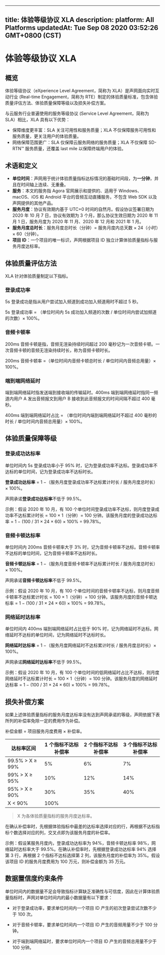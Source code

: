 
---
title: 体验等级协议 XLA
description: 
platform: All Platforms
updatedAt: Tue Sep 08 2020 03:52:26 GMT+0800 (CST)
---
# 体验等级协议 XLA

## 概览

体验等级协议（eXperience Level Agreement，简称为 XLA）是声网面向实时互动行业 (Real-time Engagement，简称为 RTE）制定的体验质量标准，包含体验质量评估方法、体验质量保障等级以及损失补偿方案。

与云服务行业普遍使用的服务等级协议 (Service Level Agreement，简称为 SLA）相比，XLA 具有以下优势：

- 保障维度更丰富：SLA 关注可用性和服务质量；XLA 不仅保障服务可用性和服务质量，更关注用户的体验质量。
- 网络保障范围更广：SLA 仅保障云服务网络的服务质量；XLA 不仅保障 SD-RTN™ 服务质量，还覆盖 last mile 以保障终端用户的体验。

## 术语和定义

- **单位时间**：声网用于统计体验质量指标达标情况的基础时间段，为**一分钟**，并且在时间轴上连续、无重叠。
- **服务**：本文的服务指 Agora 官网展示和提供的、适用于 Windows、macOS、iOS 和 Android 平台的音频互动直播服务，不包含 Web SDK 以及声网提供的其他产品。
- **服务月度**：协议有效期内基于 UTC+0 时间的自然月。假设协议签署日期为 2020 年 10 月 7 日，协议有效期为 3 个月，那么协议生效日期为 2020 年 11 月 1 日，服务月度为 2020 年 11 月、2020 年 12 月和 2021 年 1 月。
- **服务月度总时长**：服务月度总时长（分钟）= 服务月度内总天数 × 24（小时）× 60（分钟）。
- **项目 ID**：一个项目的唯一标识，声网根据项目 ID 独立计算体验质量指标与服务月度达标率。

## 体验质量评估方法

XLA 针对体验质量制定以下指标。

### 登录成功率

5s 登录成功是指从用户尝试加入频道到成功加入频道用时不超过 5 秒。

5s 登录成功率 = （单位时间内 5s 成功加入频道的次数 / 单位时间内尝试加频道的次数）× 100%。

### 音频卡顿率

200ms 音频卡顿是指，音频无渲染持续时间超过 200 毫秒记为一次音频卡顿。一次音频卡顿的音频无渲染持续时长，称为音频卡顿时长。

200ms 音频卡顿率 =（单位时间内音频卡顿总时长 / 单位时间内音频总用量）× 100%。


### 端到端网络延时

端到端网络延时指发送端到接收端的传输延时。400ms 端到端网络延时指同一频道内用户 A 发出音频报文到用户 B 接收到此音频报文的时间间隔不超过 400 毫秒。

400ms 端到端网络延时占比 = （单位时间内端到端网络延时不超过 400 毫秒的时长 / 单位时间内音频总用量）× 100%。


## <a name="level"></a>体验质量保障等级

### 登录成功达标率

单位时间内 5s 登录成功率小于 95% 时，记为登录成功率不达标。登录成功率不达标的单位时间，记为登录成功率不达标时长。

**登录成功达标率** = 1 −（服务月度登录成功率不达标累计时长 / 服务月度总时长）× 100%。

声网承诺**登录成功达标率**不低于 99.5%。

示例：假设 2020 年 10 月，有 100 个单位时间登录成功率不达标，则月度登录成功率不达标累计时长 = 100 × 1（分钟）= 100 分钟。该服务月度的登录成功达标率 = 1 − (100 / 31 × 24 × 60) × 100% = 99.78%。

### 音频卡顿达标率

单位时间内 200ms 音频卡顿率大于 3% 时，记为音频卡顿率不达标。音频卡顿率不达标的单位时间，记为音频卡顿率不达标时长。

**音频卡顿达标率** = 1 −（服务月度音频卡顿率不达标累计时长 / 服务月度总时长）× 100%。

声网承诺**音频卡顿达标率**不低于 99.5%。

示例：假设 2020 年 10 月，有 100 个单位时间的音频卡顿率不达标，则月度音频卡顿率不达标累计时长 = 100 × 1（分钟）= 100 分钟。该服务月度的音频卡顿达标率 = 1 − (100 / 31 × 24 × 60) × 100% = 99.78%。





### 网络延时达标率

单位时间内 400ms 端到端网络延时占比低于 90% 时，记为网络延时不达标。网络延时不达标的单位时间，记为网络延时不达标时长。

**网络延时达标率** = 1 −（服务月度网络延时不达标累计时长 / 服务月度总时长）× 100%。

声网承诺**网络延时达标率**不低于 99.5%。

示例：假设 2020 年 10 月，有 100 个单位时间的低网络延时占比不达标，则月度网络延时不达标累计时长 = 100 × 1（分钟）= 100 分钟。该服务月度的网络延时达标率 = 1 − (100 / 31 × 24 × 60) × 100% = 99.78%。

## <a name="compensation"></a>损失补偿方案

如果上述体验质量指标的服务月度达标率没有达到声网承诺的等级，声网依据下表所列的补偿率免除一定的费用作为补偿。

补偿金额 = 项目服务月度费用 × 补偿率。


<table>
<thead>
  <tr>
    <th>达标率区间</th>
    <th>1 个指标不达标补偿率</th>
    <th>2 个指标不达标补偿率</th>
    <th>3 个指标不达标补偿率</th>
  </tr>
</thead>
<tbody>
  <tr>
    <td>99.5% &gt; X ≥ 99%</td>
    <td>5%</td>
    <td>6%</td>
    <td>7%</td>
  </tr>
  <tr>
    <td>99% &gt; X ≥ 95%</td>
    <td>10%</td>
    <td>12%</td>
    <td>14%</td>
  </tr>
  <tr>
    <td>95% &gt; X ≥ 90%</td>
    <td>30%</td>
    <td>35%</td>
    <td>40%</td>
  </tr>
  <tr>
    <td>X &lt; 90%</td>
    <td colspan="3">100%</td>
  </tr>
</tbody>
</table>


> X 为各体验质量指标的服务月度达标率。

在确认补偿率时，先根据体验指标中最差的达标率选择对应的行，再根据不达标指标个数选择对应的列，交叉点即为该服务月度的补偿率。


示例：假设某服务月度内，登录成功达标率为 94%，音频卡顿达标率 98%，网络延时达标率大于 99.5%。在确认补偿率时，先根据登录成功达标率 94% 选择第 3 行，再根据 2 个指标不达标选择第 2 列，该服务月度的补偿率为 35%。假设该项目 ID 的服务月度费用为 100 万元，则补偿金额为 35 万元。


## 数据置信度约束条件

单位时间内的数据量不足会导致指标计算缺乏准确性与可信度，因此在计算体验质量指标时，声网对单位时间内的最小数据量有以下要求：

- 对于登录成功率，要求单位时间内一个项目 ID 产生的初次登录尝试次数不少于 100 次。
- 对于音频卡顿率，要求单位时间内一个项目 ID 产生的音频用量不少于 100 分钟。

- 对于端到端网络延时，要求单位时间内一个项目 ID 产生的音频总用量不少于 100 分钟。

